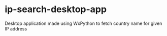 # ip-search-desktop-app
Desktop application made using WxPython to fetch country name for given IP address
